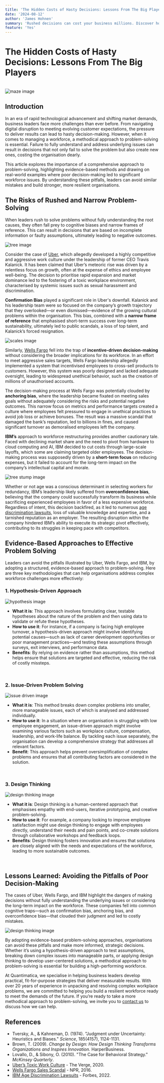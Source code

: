 ```yaml
---
title: 'The Hidden Costs of Hasty Decisions: Lessons From The Big Players'
date: '2024-08-12'
author: 'James Hohnen'
summary: 'Rushed decisions can cost your business millions. Discover how industry giants like Uber, Wells Fargo, and IBM stumbled—and learn the strategies that can help you avoid making the same costly mistakes.'
feature: 'Yes'
---
```


# The Hidden Costs of Hasty Decisions: Lessons From The Big Players

<br />

<img class="image_left image_medium" src="/articleimages/maze-sketch.webp" alt="maze image" />

## Introduction

In an era of rapid technological advancement and shifting market demands, business leaders face more challenges than ever before. From navigating digital disruption to meeting evolving customer expectations, the pressure to deliver results can lead to hasty decision-making. However, when it comes to managing a workforce, a methodical approach to problem-solving is essential. Failure to fully understand and address underlying issues can result in decisions that not only fail to solve the problem but also create new ones, costing the organisation dearly.

This article explores the importance of a comprehensive approach to problem-solving, highlighting evidence-based methods and drawing on real-world examples where poor decision-making led to significant workforce issues. By understanding these pitfalls, leaders can avoid similar mistakes and build stronger, more resilient organisations.

## The Risks of Rushed and Narrow Problem-Solving

When leaders rush to solve problems without fully understanding the root causes, they often fall prey to cognitive biases and narrow frames of reference. This can result in decisions that are based on incomplete information or faulty assumptions, ultimately leading to negative outcomes.

<img class="image_right image_small" src="/articleimages/uber-sketch.webp" alt="tree image" />

Consider the case of [Uber](https://www.theverge.com/2020/2/19/21142081/susan-fowler-uber-whistleblower-interview-silicon-valley-discrimination-harassment), which allegedly developed a highly competitive and aggressive work culture under the leadership of former CEO Travis Kalanick. It has been claimed that Uber’s meteoric rise was driven by a relentless focus on growth, often at the expense of ethics and employee well-being. The decision to prioritise rapid expansion and market dominance led to the fostering of a toxic workplace environment, characterised by systemic issues such as sexual harassment and discrimination.

**Confirmation Bias** played a significant role in Uber's downfall. Kalanick and his leadership team were so focused on the company’s growth trajectory that they overlooked—or even dismissed—evidence of the growing cultural problems within the organisation. This bias, combined with a **narrow frame of reference** that emphasised short-term success over long-term sustainability, ultimately led to public scandals, a loss of top talent, and Kalanick’s forced resignation.

<img class="image_left image_small" src="/articleimages/scales-sketch.webp" alt="scales image" />

Similarly, [Wells Fargo](https://www.npr.org/sections/thetwo-way/2016/09/08/493130449/wells-fargo-to-pay-around-190-million-over-fake-accounts-that-sparked-bonuses) fell into the trap of **incentive-driven decision-making** without considering the broader implications for its workforce. In an effort to meet aggressive sales targets, Wells Fargo leadership allegedly implemented a system that incentivised employees to cross-sell products to customers. However, this system was poorly designed and lacked adequate oversight, leading to widespread unethical behavior, such as the creation of millions of unauthorised accounts.

The decision-making process at Wells Fargo was potentially clouded by **anchoring bias**, where the leadership became fixated on meeting sales goals without adequately considering the risks and potential negative outcomes. This narrow focus on metrics and performance targets created a culture where employees felt pressured to engage in unethical practices to avoid job loss or achieve bonuses. The result was a massive scandal that damaged the bank’s reputation, led to billions in fines, and caused significant turnover as demoralised employees left the company.

**IBM’s** approach to workforce restructuring provides another cautionary tale. Faced with declining market share and the need to pivot from hardware to cloud computing and AI, IBM decided to cut costs through large-scale layoffs, which some are claiming targeted older employees. The decision-making process was supposedly driven by a **short-term focus** on reducing expenses, but it failed to account for the long-term impact on the company’s intellectual capital and morale.

<img class="image_left image_small" src="/articleimages/ibm-sketch.webp" alt="tree stump image" />

Whether or not age was a conscious determinant in selecting workers for redundancy, IBM’s leadership likely suffered from **overconfidence bias**, believing that the company could successfully transform its business while sacrificing experienced employees in favor of a less expensive workforce. Regardless of intent, this decision backfired, as it led to numerous [age discrimination lawsuits](https://www.forbes.com/sites/jackkelly/2022/02/12/ibm-accused-of-ageism-older-workers-are-dinobabies-who-should-be-made-an-extinct-species/), loss of valuable knowledge and expertise, and a tarnished reputation as an employer. The resulting disruption within the company hindered IBM’s ability to execute its strategic pivot effectively, contributing to its struggles in keeping pace with competitors.

## Evidence-Based Approaches to Effective Problem Solving

Leaders can  avoid the pitfalls illustrated by Uber, Wells Fargo, and IBM, by adopting a structured, evidence-based approach to problem-solving. Here are three key methodologies that can help organisations address complex workforce challenges more effectively:

### 1. Hypothesis-Driven Approach

<img class="image_right image_small" src="/articleimages/hypothesis-sketch.webp" alt="hypothesis image" />

   - **What it is**: This approach involves formulating clear, testable hypotheses about the nature of the problem and then using data to validate or refute these hypotheses.
   - **How to use it**: For instance, if a company is facing high employee turnover, a hypothesis-driven approach might involve identifying potential causes—such as lack of career development opportunities or poor management practices—and testing these assumptions through surveys, exit interviews, and performance data.
   - **Benefits**: By relying on evidence rather than assumptions, this method helps ensure that solutions are targeted and effective, reducing the risk of costly missteps.

<br />

### 2. Issue-Driven Problem Solving

<img class="image_right image_small" src="/articleimages/issue-drive-sketch.webp" alt="issue driven image" />

   - **What it is**: This method breaks down complex problems into smaller, more manageable issues, each of which is analysed and addressed individually.
   - **How to use it**: In a situation where an organisation is struggling with low employee engagement, an issue-driven approach might involve examining various factors such as workplace culture, compensation, leadership, and work-life balance. By tackling each issue separately, the organisation can develop a comprehensive strategy that addresses all relevant factors.
   - **Benefit**: This approach helps prevent oversimplification of complex problems and ensures that all contributing factors are considered in the solution.

<br />

### 3. Design Thinking

<img class="image_right image_small" src="/articleimages/design-thinking-sketch.webp" alt="design thinking image" />

   - **What it is**: Design thinking is a human-centered approach that emphasises empathy with end-users, iterative prototyping, and creative problem-solving.
   - **How to use it**: For example, a company looking to improve employee satisfaction might use design thinking to engage with employees directly, understand their needs and pain points, and co-create solutions through collaborative workshops and feedback loops.
   - **Benefits**: Design thinking fosters innovation and ensures that solutions are closely aligned with the needs and expectations of the workforce, leading to more sustainable outcomes.

<br />

## Lessons Learned: Avoiding the Pitfalls of Poor Decision-Making

The cases of Uber, Wells Fargo, and IBM highlight the dangers of making decisions without fully understanding the underlying issues or considering the long-term impact on the workforce. These companies fell into common cognitive traps—such as confirmation bias, anchoring bias, and overconfidence bias—that clouded their judgment and led to costly mistakes.

<img class="image_left image_medium" src="/articleimages/lessons-learned-sketch.webp" alt="design thinking image" />

By adopting evidence-based problem-solving approaches, organisations can avoid these pitfalls and make more informed, strategic decisions. Whether it’s using a hypothesis-driven approach to test assumptions, breaking down complex issues into manageable parts, or applying design thinking to develop user-centered solutions, a methodical approach to problem-solving is essential for building a high-performing workforce.

At Quantimatica, we specialise in helping business leaders develop practical, fit-for-purpose strategies that deliver measurable results. With over 20 years of experience in unpacking and resolving complex workplace problems, we are committed to helping you build a resilient workforce ready to meet the demands of the future. If you’re ready to take a more methodical approach to problem-solving, we invite you to [contact us](https://www.quantimatica.com/contact) to discuss how we can help.

## References

- Tversky, A., & Kahneman, D. (1974). "Judgment under Uncertainty: Heuristics and Biases." *Science*, 185(4157), 1124-1131.
- Brown, T. (2009). *Change by Design: How Design Thinking Transforms Organizations and Inspires Innovation.* HarperBusiness.
- Lovallo, D., & Sibony, O. (2010). "The Case for Behavioral Strategy." *McKinsey Quarterly*.
- [Uber’s Toxic Work Culture](https://www.theverge.com/2020/2/19/21142081/susan-fowler-uber-whistleblower-interview-silicon-valley-discrimination-harassment) - The Verge, 2020.
- [Wells Fargo Sales Scandal](hhttps://www.npr.org/sections/thetwo-way/2016/09/08/493130449/wells-fargo-to-pay-around-190-million-over-fake-accounts-that-sparked-bonuses) - NPR, 2016.
- [IBM Age Discrimination Lawsuits](https://www.reuters.com/article/us-ibm-age-discrimination-exclusive-idUSKCN1RZ1VM) - Forbes, 2022.